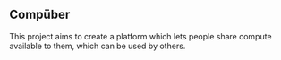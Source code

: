 ## Compüber

This project aims to create a platform which lets people share compute available to them, which can be used by others.
